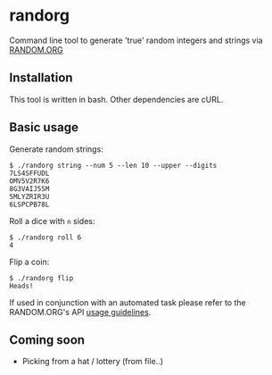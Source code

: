 # randorg

Command line tool to generate 'true' random integers and strings via [RANDOM.ORG](https://www.random.org/)

## Installation

This tool is written in bash. Other dependencies are cURL.

## Basic usage

Generate random strings:
```
$ ./randorg string --num 5 --len 10 --upper --digits
7LS4SFFUDL
OMV5V2R7K6
8G3VAIJ55M
5MLYZRIR3U
6LSPCPB78L
```

Roll a dice with `n` sides:
```
$ ./randorg roll 6
4
```

Flip a coin:
```
$ ./randorg flip
Heads!
```

If used in conjunction with an automated task please refer to the RANDOM.ORG's API [usage guidelines](https://www.random.org/clients).

## Coming soon

- Picking from a hat / lottery (from file..)